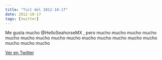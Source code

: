 ```yaml
---
title: "Tuit del 2012-10-17"
date: 2012-10-17
tags: [twitter]
---
```


Me gusta mucho @HelloSeahorseMX , pero mucho mucho mucho mucho mucho mucho mucho mucho mucho mucho mucho mucho mucho mucho mucho mucho mucho



[Ver en Twitter](https://twitter.com/i/web/status/258635415051972609)

